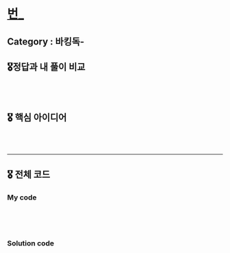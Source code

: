 # [번_](https://www.acmicpc.net/problem/)

##  Category : 바킹독-

## 🎖정답과 내 풀이 비교



<br><br>

## 🎖 핵심 아이디어



<br><br>

-----

## 🎖 전체 코드

### My code

```c++

```

<br>

<br>

### Solution code

```c++

```